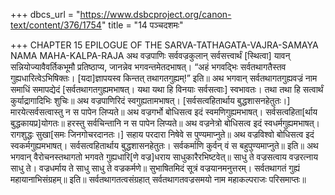 +++
dbcs_url = "https://www.dsbcproject.org/canon-text/content/376/1754"
title = "14 पञ्चदशमः"

+++
CHAPTER 15
EPILOGUE OF THE SARVA-TATHAGATA-VAJRA-SAMAYA
NAMA MAHA-KALPA-RAJA
अथ वज्रपाणिः सर्ववज्रकुलान् सर्वसत्त्वार्थं [स्थित्वा] यावन् सन्नियोज्यावैवर्तिकभूमौ प्रतिष्ठाप्य, जानन्नेव भगवन्तमेतदभाषत्। “अहं भगवद्भिः सर्वतथागतैस्तव गुह्यधारित्वेऽभिषिक्तः। [यदा]ज्ञापयस्व किन्तत् तथागतगुह्यम्!” इति॥
अथ भगवान् सर्वतथागतगुह्यवज्रं नाम समाधिं समापद्येदं [सर्वतथागतगुह्यमभाषत्।
यथा यथा हि विनयाः सर्वसत्वाः] स्वभावतः।
तथा तथा हि सत्वार्थं कुर्याद्रागादिभिः शुचिः॥
अथ वज्रपाणिरिदं स्वगुह्यतामभाषत्। 
[सर्वसत्वहितार्थाय बुद्धशासनहेतुतः।]
मारयेत्सर्वसत्वास्तु न स पापेन लिप्यते॥
अथ वज्रगर्भो बोधिसत्व इदं स्वमणिगुह्यमभाषत्।
सर्वसत्वहिता[र्थाय बुद्धकायप्र]योगतः॥
हरस्तु सर्वचिन्तानि न स पापेन लिप्यते॥
अथ वज्रनेत्रो बोधिसत्व इदं स्वधर्मगुह्यमभाषत्। 
रागशुद्धः सुखा[समः जिनगोचरदानतः।]
सहाय परदारा निषेवे स पुण्यमाप्नुते॥
अथ वज्रविश्वो बोधिसत्व इदं स्वकर्मगुह्यमभाषत्। 
सर्वसत्वहितार्थाय बुद्धशासनहेतुतः।
सर्वकर्माणि कुर्वन् वं स बहुपुण्यमाप्नुते॥ इति॥
अथ भगवान् वैरोचनस्तथागतो भगवते गुह्यधारि[णे वज्र]धराय साधुकारैरभिष्टवेत्॥
साधु ते वज्रसत्वाय वज्ररत्नाय साधु ते। 
वज्रधर्माय ते साधु साधु ते वज्रकर्मणे॥
सुभाषितमिदं सूत्रं वज्रयानमनुत्तरम्।
सर्वतथागतं गुह्यं महायानाभिसंग्रहम्॥ इति॥
सर्वतथागतत्वसंग्रहात् सर्वतथागतवज्रसमयो नाम महाकल्पराजः परिसमाप्तः॥
